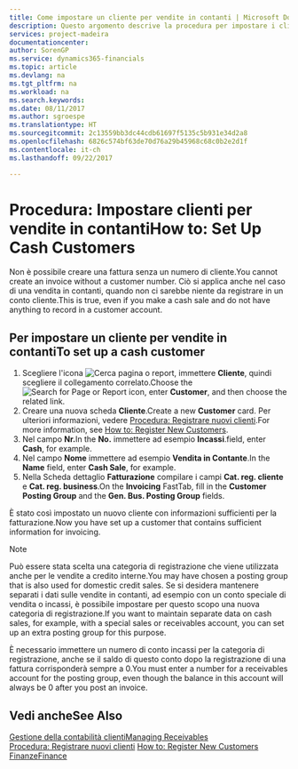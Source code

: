 ```yaml
---
title: Come impostare un cliente per vendite in contanti | Microsoft Docs
description: Questo argomento descrive la procedura per impostare i clienti che pagano in contanti.
services: project-madeira
documentationcenter: 
author: SorenGP
ms.service: dynamics365-financials
ms.topic: article
ms.devlang: na
ms.tgt_pltfrm: na
ms.workload: na
ms.search.keywords: 
ms.date: 08/11/2017
ms.author: sgroespe
ms.translationtype: HT
ms.sourcegitcommit: 2c13559bb3dc44cdb61697f5135c5b931e34d2a8
ms.openlocfilehash: 6826c574bf63de70d76a29b45968c68c0b2e2d1f
ms.contentlocale: it-ch
ms.lasthandoff: 09/22/2017

---
```

# <a name="how-to-set-up-cash-customers"></a><span data-ttu-id="c9d08-103">Procedura: Impostare clienti per vendite in contanti</span><span class="sxs-lookup"><span data-stu-id="c9d08-103">How to: Set Up Cash Customers</span></span>
<span data-ttu-id="c9d08-104">Non è possibile creare una fattura senza un numero di cliente.</span><span class="sxs-lookup"><span data-stu-id="c9d08-104">You cannot create an invoice without a customer number.</span></span> <span data-ttu-id="c9d08-105">Ciò si applica anche nel caso di una vendita in contanti, quando non ci sarebbe niente da registrare in un conto cliente.</span><span class="sxs-lookup"><span data-stu-id="c9d08-105">This is true, even if you make a cash sale and do not have anything to record in a customer account.</span></span>  

## <a name="to-set-up-a-cash-customer"></a><span data-ttu-id="c9d08-106">Per impostare un cliente per vendite in contanti</span><span class="sxs-lookup"><span data-stu-id="c9d08-106">To set up a cash customer</span></span>  
1.  <span data-ttu-id="c9d08-107">Scegliere l'icona ![Cerca pagina o report](media/ui-search/search_small.png "icona Cerca pagina o report"), immettere **Cliente**, quindi scegliere il collegamento correlato.</span><span class="sxs-lookup"><span data-stu-id="c9d08-107">Choose the ![Search for Page or Report](media/ui-search/search_small.png "Search for Page or Report icon") icon, enter **Customer**, and then choose the related link.</span></span>  
2.  <span data-ttu-id="c9d08-108">Creare una nuova scheda **Cliente**.</span><span class="sxs-lookup"><span data-stu-id="c9d08-108">Create a new **Customer** card.</span></span> <span data-ttu-id="c9d08-109">Per ulteriori informazioni, vedere [Procedura: Registrare nuovi clienti](sales-how-register-new-customers.md).</span><span class="sxs-lookup"><span data-stu-id="c9d08-109">For more information, see [How to: Register New Customers](sales-how-register-new-customers.md).</span></span>
3.  <span data-ttu-id="c9d08-110">Nel campo **Nr.**</span><span class="sxs-lookup"><span data-stu-id="c9d08-110">In the **No.**</span></span> <span data-ttu-id="c9d08-111">immettere ad esempio **Incassi**.</span><span class="sxs-lookup"><span data-stu-id="c9d08-111">field, enter **Cash**, for example.</span></span>  
4.  <span data-ttu-id="c9d08-112">Nel campo **Nome** immettere ad esempio **Vendita in Contante**.</span><span class="sxs-lookup"><span data-stu-id="c9d08-112">In the **Name** field, enter **Cash Sale**, for example.</span></span>  
5.  <span data-ttu-id="c9d08-113">Nella Scheda dettaglio **Fatturazione** compilare i campi **Cat. reg. cliente** e **Cat. reg. business**.</span><span class="sxs-lookup"><span data-stu-id="c9d08-113">On the **Invoicing** FastTab, fill in the **Customer Posting Group** and the **Gen. Bus. Posting Group** fields.</span></span>  

 <span data-ttu-id="c9d08-114">È stato così impostato un nuovo cliente con informazioni sufficienti per la fatturazione.</span><span class="sxs-lookup"><span data-stu-id="c9d08-114">Now you have set up a customer that contains sufficient information for invoicing.</span></span>  

> [!NOTE]  
>  <span data-ttu-id="c9d08-115">Può essere stata scelta una categoria di registrazione che viene utilizzata anche per le vendite a credito interne.</span><span class="sxs-lookup"><span data-stu-id="c9d08-115">You may have chosen a posting group that is also used for domestic credit sales.</span></span> <span data-ttu-id="c9d08-116">Se si desidera mantenere separati i dati sulle vendite in contanti, ad esempio con un conto speciale di vendita o incassi, è possibile impostare per questo scopo una nuova categoria di registrazione.</span><span class="sxs-lookup"><span data-stu-id="c9d08-116">If you want to maintain separate data on cash sales, for example, with a special sales or receivables account, you can set up an extra posting group for this purpose.</span></span>  
>   
>  <span data-ttu-id="c9d08-117">È necessario immettere un numero di conto incassi per la categoria di registrazione, anche se il saldo di questo conto dopo la registrazione di una fattura corrisponderà sempre a 0.</span><span class="sxs-lookup"><span data-stu-id="c9d08-117">You must enter a number for a receivables account for the posting group, even though the balance in this account will always be 0 after you post an invoice.</span></span>  

## <a name="see-also"></a><span data-ttu-id="c9d08-118">Vedi anche</span><span class="sxs-lookup"><span data-stu-id="c9d08-118">See Also</span></span>
[<span data-ttu-id="c9d08-119">Gestione della contabilità clienti</span><span class="sxs-lookup"><span data-stu-id="c9d08-119">Managing Receivables</span></span>](receivables-manage-receivables.md)  
<span data-ttu-id="c9d08-120">[Procedura: Registrare nuovi clienti](sales-how-register-new-customers.md)  </span><span class="sxs-lookup"><span data-stu-id="c9d08-120">[How to: Register New Customers](sales-how-register-new-customers.md)  </span></span>  
[<span data-ttu-id="c9d08-121">Finanze</span><span class="sxs-lookup"><span data-stu-id="c9d08-121">Finance</span></span>](finance.md)  


